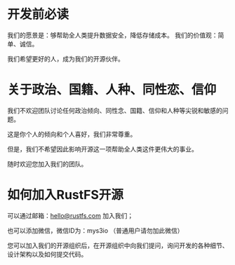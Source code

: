 # 开发前必读

我们的愿景是：够帮助全人类提升数据安全，降低存储成本。
我们的价值观：简单、诚信。

我们希望更好的人，成为我们的开源伙伴。


# 关于政治、国籍、人种、同性恋、信仰

我们不欢迎团队讨论任何政治倾向、同性念、国籍、信仰和人种等尖锐和敏感的问题。

这是你个人的倾向和个人喜好，我们非常尊重。

但是，我们不希望因此影响开源这一项帮助全人类这件更伟大的事业。

随时欢迎您加入我们的团队。




# 如何加入RustFS开源


可以通过邮箱：hello@rustfs.com 加入我们；

也可以添加微信，微信ID为：mys3io （普通用户请勿加此微信）


您可以加入我们的开源组织后，在开源组织中向我们提问，询问开发的各种细节、设计架构以及如何提交代码。



